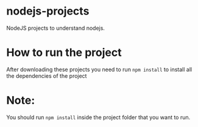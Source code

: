 # nodejs-projects
 NodeJS projects to understand nodejs.

# How to run the project
After downloading these projects you need to run `npm install` to install all the dependencies of the project 

# Note:
You should run `npm install`  inside the project folder that you want to run.